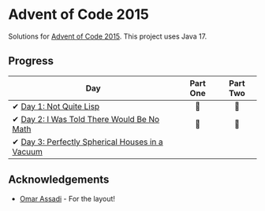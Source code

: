 # Advent of Code 2015

Solutions for [Advent of Code 2015][aoc]. This project uses Java 17.

[aoc]: https://adventofcode.com/2015/

## Progress

| Day                                                                                    | Part One | Part Two |
|----------------------------------------------------------------------------------------|:--------:|:--------:|
| ✔ [Day 1: Not Quite Lisp](src/main/java/com/arvidgranroth/adventofcode2015/day/day1/solution)             |    🌟    |    🌟    |
| ✔ [Day 2: I Was Told There Would Be No Math](src/main/java/com/arvidgranroth/adventofcode2015/day/day2/solution)             |    🌟    |    🌟    |
| ✔ [Day 3: Perfectly Spherical Houses in a Vacuum](src/main/java/com/arvidgranroth/adventofcode2015/day/day3/solution)             |        |        |
## Acknowledgements

* [Omar Assadi](https://github.com/OmarAssadi) - For the layout!